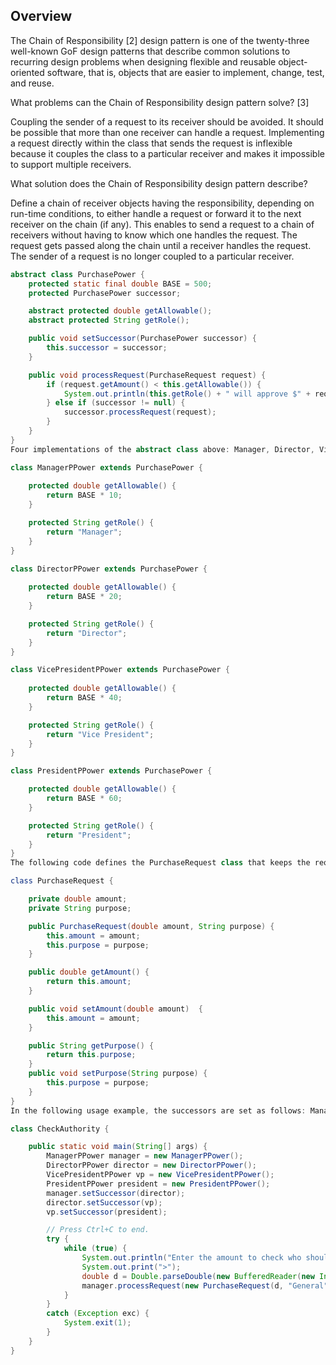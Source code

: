 
## Overview
The Chain of Responsibility [2] design pattern is one of the twenty-three well-known GoF design patterns that describe common solutions to recurring design problems when designing flexible and reusable object-oriented software, that is, objects that are easier to implement, change, test, and reuse.

What problems can the Chain of Responsibility design pattern solve? [3]

Coupling the sender of a request to its receiver should be avoided.
It should be possible that more than one receiver can handle a request.
Implementing a request directly within the class that sends the request is inflexible because it couples the class to a particular receiver and makes it impossible to support multiple receivers.

What solution does the Chain of Responsibility design pattern describe?

Define a chain of receiver objects having the responsibility, depending on run-time conditions, to either handle a request or forward it to the next receiver on the chain (if any).
This enables to send a request to a chain of receivers without having to know which one handles the request. The request gets passed along the chain until a receiver handles the request. The sender of a request is no longer coupled to a particular receiver.


~~~java
abstract class PurchasePower {
    protected static final double BASE = 500;
    protected PurchasePower successor;

    abstract protected double getAllowable();
    abstract protected String getRole();

    public void setSuccessor(PurchasePower successor) {
        this.successor = successor;
    }

    public void processRequest(PurchaseRequest request) {
        if (request.getAmount() < this.getAllowable()) {
            System.out.println(this.getRole() + " will approve $" + request.getAmount());
        } else if (successor != null) {
            successor.processRequest(request);
        }
    }
}
Four implementations of the abstract class above: Manager, Director, Vice President, President

class ManagerPPower extends PurchasePower {
    
    protected double getAllowable() {
        return BASE * 10;
    }

    protected String getRole() {
        return "Manager";
    }
}

class DirectorPPower extends PurchasePower {
    
    protected double getAllowable() {
        return BASE * 20;
    }

    protected String getRole() {
        return "Director";
    }
}

class VicePresidentPPower extends PurchasePower {
    
    protected double getAllowable() {
        return BASE * 40;
    }

    protected String getRole() {
        return "Vice President";
    }
}

class PresidentPPower extends PurchasePower {

    protected double getAllowable() {
        return BASE * 60;
    }

    protected String getRole() {
        return "President";
    }
}
The following code defines the PurchaseRequest class that keeps the request data in this example.

class PurchaseRequest {

    private double amount;
    private String purpose;

    public PurchaseRequest(double amount, String purpose) {
        this.amount = amount;
        this.purpose = purpose;
    }

    public double getAmount() {
        return this.amount;
    }

    public void setAmount(double amount)  {
        this.amount = amount;
    }

    public String getPurpose() {
        return this.purpose;
    }
    public void setPurpose(String purpose) {
        this.purpose = purpose;
    }
}
In the following usage example, the successors are set as follows: Manager -> Director -> Vice President -> President

class CheckAuthority {

    public static void main(String[] args) {
        ManagerPPower manager = new ManagerPPower();
        DirectorPPower director = new DirectorPPower();
        VicePresidentPPower vp = new VicePresidentPPower();
        PresidentPPower president = new PresidentPPower();
        manager.setSuccessor(director);
        director.setSuccessor(vp);
        vp.setSuccessor(president);

        // Press Ctrl+C to end.
        try {
            while (true) {
                System.out.println("Enter the amount to check who should approve your expenditure.");
                System.out.print(">");
                double d = Double.parseDouble(new BufferedReader(new InputStreamReader(System.in)).readLine());
                manager.processRequest(new PurchaseRequest(d, "General"));
            }
        }
        catch (Exception exc) {
            System.exit(1);
        }
    }
}
~~~